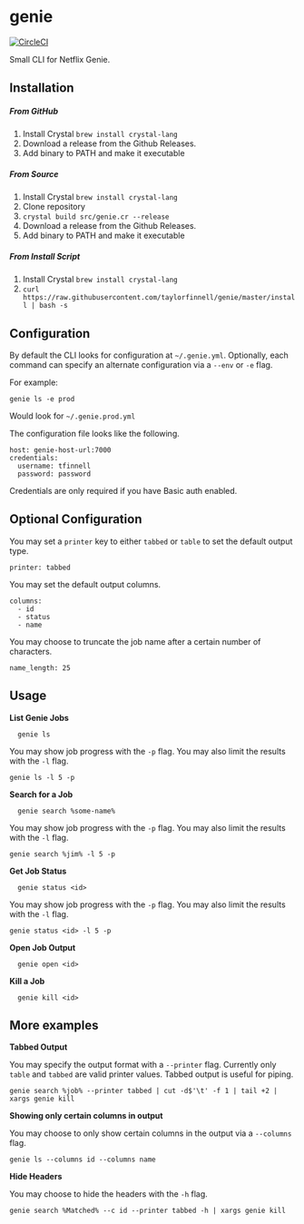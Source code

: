 # genie
[![CircleCI](https://circleci.com/gh/taylorfinnell/genie.svg?style=svg)](https://circleci.com/gh/taylorfinnell/genie)

Small CLI for Netflix Genie.

## Installation

##### From GitHub
1) Install Crystal
   `brew install crystal-lang`
1) Download a release from the Github Releases.
1) Add binary to PATH and make it executable

##### From Source

1) Install Crystal
   `brew install crystal-lang`
1) Clone repository
1) `crystal build src/genie.cr --release`
1) Download a release from the Github Releases.
1) Add binary to PATH and make it executable

##### From Install Script
1) Install Crystal
   `brew install crystal-lang`
1) `curl https://raw.githubusercontent.com/taylorfinnell/genie/master/install | bash -s`

## Configuration

By default the CLI looks for configuration at `~/.genie.yml`.  Optionally, each
command can specify an alternate configuration via a `--env` or `-e` flag.

For example:

`genie ls -e prod`

Would look for `~/.genie.prod.yml`

The configuration file looks like the following.

```
host: genie-host-url:7000
credentials:
  username: tfinnell
  password: password
```

Credentials are only required if you have Basic auth enabled.

## Optional Configuration

You may set a `printer` key to either `tabbed` or `table` to set the default
output type.

```
printer: tabbed
```

You may set the default output columns.

```
columns:
  - id
  - status
  - name
```

You may choose to truncate the job name after a certain number of characters.

```
name_length: 25
```

## Usage

**List Genie Jobs**

```
  genie ls
```

You may show job progress with the `-p` flag. You may also limit the results with the `-l` flag.

```
genie ls -l 5 -p
```

**Search for a Job**

```
  genie search %some-name%
```

You may show job progress with the `-p` flag. You may also limit the results with the `-l` flag.

```
genie search %jim% -l 5 -p
```

**Get Job Status**

```
  genie status <id>
```

You may show job progress with the `-p` flag. You may also limit the results with the `-l` flag.

```
genie status <id> -l 5 -p
```

**Open Job Output**

```
  genie open <id>
```

**Kill a Job**

```
  genie kill <id>
```

## More examples

**Tabbed Output**

You may specify the output format with a `--printer` flag. Currently only
`table` and `tabbed` are valid printer values. Tabbed output is useful for
piping.

`genie search %job% --printer tabbed | cut -d$'\t' -f 1 | tail +2 | xargs genie kill`

**Showing only certain columns in output**

You may choose to only show certain columns in the output via a `--columns`
flag.

`genie ls --columns id --columns name`

**Hide Headers**

You may choose to hide the headers with the `-h` flag.

`genie search %Matched% --c id --printer tabbed -h | xargs genie kill`

